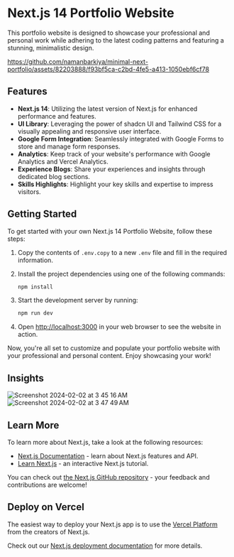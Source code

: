 # Next.js 14 Portfolio Website

This portfolio website is designed to showcase your professional and personal work while adhering to the latest coding patterns and featuring a stunning, minimalistic design.

https://github.com/namanbarkiya/minimal-next-portfolio/assets/82203888/f93bf5ca-c2bd-4fe5-a413-1050ebf6cf78


## Features
- **Next.js 14**: Utilizing the latest version of Next.js for enhanced performance and features.
- **UI Library**: Leveraging the power of shadcn UI and Tailwind CSS for a visually appealing and responsive user interface.
- **Google Form Integration**: Seamlessly integrated with Google Forms to store and manage form responses.
- **Analytics**: Keep track of your website's performance with Google Analytics and Vercel Analytics.
- **Experience Blogs**: Share your experiences and insights through dedicated blog sections.
- **Skills Highlights**: Highlight your key skills and expertise to impress visitors.

## Getting Started
To get started with your own Next.js 14 Portfolio Website, follow these steps:

1. Copy the contents of `.env.copy` to a new `.env` file and fill in the required information.
2. Install the project dependencies using one of the following commands:
    ```bash
    npm install
    ```

3. Start the development server by running:
    ```bash
    npm run dev
    ```

4. Open [http://localhost:3000](http://localhost:3000) in your web browser to see the website in action.

Now, you're all set to customize and populate your portfolio website with your professional and personal content. Enjoy showcasing your work!

## Insights
![Screenshot 2024-02-02 at 3 45 16 AM](https://github.com/namanbarkiya/minimal-next-portfolio/assets/82203888/3fb9c94d-9d99-4e98-92ea-14aadc91b568)
![Screenshot 2024-02-02 at 3 47 49 AM](https://github.com/namanbarkiya/minimal-next-portfolio/assets/82203888/7cfe28cc-b619-4199-9dab-1cf16723b86d)



## Learn More

To learn more about Next.js, take a look at the following resources:

- [Next.js Documentation](https://nextjs.org/docs) - learn about Next.js features and API.
- [Learn Next.js](https://nextjs.org/learn) - an interactive Next.js tutorial.

You can check out [the Next.js GitHub repository](https://github.com/vercel/next.js/) - your feedback and contributions are welcome!

## Deploy on Vercel

The easiest way to deploy your Next.js app is to use the [Vercel Platform](https://vercel.com/new?utm_medium=default-template&filter=next.js&utm_source=create-next-app&utm_campaign=create-next-app-readme) from the creators of Next.js.

Check out our [Next.js deployment documentation](https://nextjs.org/docs/deployment) for more details.
